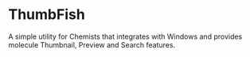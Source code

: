 ThumbFish
=========

A simple utility for Chemists that integrates with Windows and provides molecule Thumbnail, Preview and Search features.

